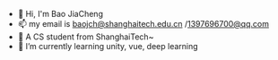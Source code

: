 <!--  <img align="right" src="https://github-readme-stats.vercel.app/api?username=baojiacheng&show_icons=true&icon_color=CE1D2D&text_color=718096&bg_color=ffffff&hide_title=true" />  -->
- 👋 Hi, I'm Bao JiaCheng  
- 📫 my email is baojch@shanghaitech.edu.cn /1397696700@qq.com  
- 🔭 A CS student from ShanghaiTech~  
- 🌱 I’m currently learning unity, vue, deep learning  
 
 
<!-- 
**baojiacheng/baojiacheng** is a ✨ _special_ ✨ repository because its `README.md` (this file) appears on your GitHub profile.

Here are some ideas to get you started:

- 🔭 I’m currently working on ...
- 🌱 I’m currently learning ...
- 👯 I’m looking to collaborate on ...
- 🤔 I’m looking for help with ...
- 💬 Ask me about ...
- 📫 How to reach me: ...
- 😄 Pronouns: ...
- ⚡ Fun fact: ...
-->
